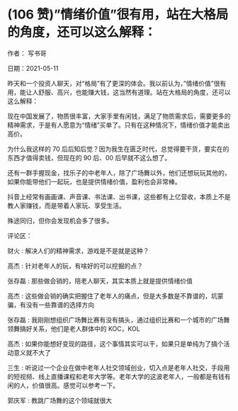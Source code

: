 
# (106 赞)”情绪价值”很有用，站在大格局的角度，还可以这么解释：

 

 

作者：  写书哥

日期：2021-05-11

昨天和一个投资人聊天，对“格局”有了更深的体会。我以前认为，”情绪价值”很有用，能让人舒服、高兴，也能赚大钱，这当然有道理。站在大格局的角度，还可以这么解释：

现在中国发展了，物质很丰富，大家手里有闲钱，满足了物质需求后，需要更多的精神需求，于是有人愿意为“情绪”买单了。只有在这种情况下，情绪价值才能卖出高价。

为什么我这样的 70 后后知后觉？因为我生在匮乏时代，总觉得要干货，要实在的东西才值得卖钱，但现在的 90 后、00 后早就不这么想了。

还有一群手握现金，找乐子的中老年人，除了广场舞以外，他们还想玩玩其他的，如果你能带他们一起玩，也是提供情绪价值，盈利也会非常棒。

抖音上经常有画画课、声音课、书法课、出书课，这些都有上亿营收，本质上不是教人家赚钱，而是带着人家玩、享受生活。

殊途同归，但你会发现机会多了很多。

评论区：

财火 : 解决人们的精神需求，游戏是不是就是这种？

高杰 : 针对老年人的玩，有啥好的可以挖掘的点？

张存磊 : 那些做会销的，陪老人聊天，其实本质上就是提供情绪价值

高杰 : 这些做会销的确实把握住了老年人的痛点，但是大多数是不靠谱的，坑蒙骗，有没有一些靠谱的选择方向

张存磊 : 我刚刚想组织广场舞比赛有没有搞头，通过组织比赛和一个城市的广场舞领舞搞好关系，他们是老人群体中的 KOC，KOL

高杰 : 如果你能想好变现的路径，这个事情其实可以干，如果只是单纯为了搞个活动意义就不大了

三生 : 听说过一个企业在做中老年人社交领域创业，切入点是老年人社交，手段用的短视频、线上直播课程和老年大学等。老年大学的这波老年人，一般都是有钱有闲的人，价值很高。感觉可以参考一下。

郭庆军 : 教跳广场舞的这个领域就很大

 

 
